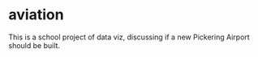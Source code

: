 # aviation

This is a school project of data viz, discussing if a new Pickering Airport should be built.
